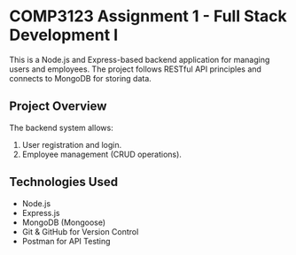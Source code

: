 # COMP3123 Assignment 1 - Full Stack Development I

This is a Node.js and Express-based backend application for managing users and employees. The project follows RESTful API principles and connects to MongoDB for storing data.

## **Project Overview**
The backend system allows:
1. User registration and login.
2. Employee management (CRUD operations).

## **Technologies Used**
- Node.js
- Express.js
- MongoDB (Mongoose)
- Git & GitHub for Version Control
- Postman for API Testing


